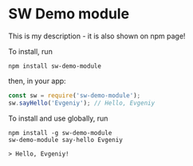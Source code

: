 # SW Demo module

This is my description - it is also shown on npm page!

To install, run

```
npm install sw-demo-module
```

then, in your app:

```javascript
const sw = require('sw-demo-module');
sw.sayHello('Evgeniy'); // Hello, Evgeniy
```

To install and use globally, run

```
npm install -g sw-demo-module
sw-demo-module say-hello Evgeniy

> Hello, Evgeniy!
```
